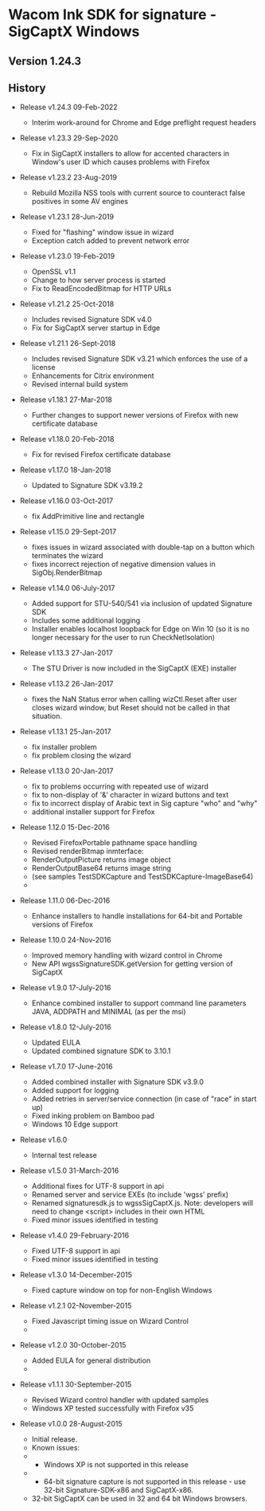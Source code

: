 # Wacom Ink SDK for signature - SigCaptX Windows

## Version 1.24.3

## History

* Release v1.24.3  09-Feb-2022
    * Interim work-around for Chrome and Edge preflight request headers
    
* Release v1.23.3  29-Sep-2020
    * Fix in SigCaptX installers to allow for accented characters in Window's user ID which causes problems with Firefox

*  Release v1.23.2  23-Aug-2019
    * Rebuild Mozilla NSS tools with current source to counteract false positives in some AV engines
    
* Release v1.23.1  28-Jun-2019
    * Fixed for "flashing" window issue in wizard
    * Exception catch added to prevent network error
		
* Release v1.23.0  19-Feb-2019
    * OpenSSL v1.1
    * Change to how server process is started
    * Fix to ReadEncodedBitmap for HTTP URLs

* Release v1.21.2  25-Oct-2018
    * Includes revised Signature SDK v4.0
    * Fix for SigCaptX server startup in Edge

* Release v1.21.1  26-Sept-2018
    * Includes revised Signature SDK v3.21 which enforces the use of a license
    * Enhancements for Citrix environment
    * Revised internal build system

* Release v1.18.1  27-Mar-2018
    * Further changes to support newer versions of Firefox with new certificate database

* Release v1.18.0  20-Feb-2018
    * Fix for revised Firefox certificate database

* Release v1.17.0  18-Jan-2018
    * Updated to Signature SDK v3.19.2

* Release v1.16.0  03-Oct-2017
    * fix AddPrimitive line and rectangle 

* Release v1.15.0  29-Sept-2017
    * fixes issues in wizard associated with double-tap on a button which terminates the wizard
    * fixes incorrect rejection of negative dimension values in SigObj.RenderBitmap

* Release v1.14.0  06-July-2017
    * Added support for STU-540/541 via inclusion of updated Signature SDK
    * Includes some additional logging
    * Installer enables localhost loopback for Edge on Win 10 (so it is no longer necessary for the user to run CheckNetIsolation)

* Release v1.13.3  27-Jan-2017
    * The STU Driver is now included in the SigCaptX (EXE) installer

* Release v1.13.2  26-Jan-2017
    * fixes the NaN Status error when calling wizCtl.Reset after user closes wizard window, but Reset should not be called in that situation.

* Release v1.13.1  25-Jan-2017
    * fix installer problem
    * fix problem closing the wizard

* Release v1.13.0  20-Jan-2017
    * fix to problems occurring with repeated use of wizard
    * fix to non-display of '&amp;' character in wizard buttons and text
    * fix to incorrect display of Arabic text in Sig capture "who" and "why"
    * additional installer support for Firefox

* Release 1.12.0  15-Dec-2016
    * Revised FirefoxPortable pathname space handling
    * Revised renderBitmap inmterface: 
    *   RenderOutputPicture returns image object
    *   RenderOutputBase64 returns image string
    *   (see samples TestSDKCapture and TestSDKCapture-ImageBase64)
    *   

* Release 1.11.0  06-Dec-2016
    * Enhance installers to handle installations for 64-bit and Portable versions of Firefox

* Release 1.10.0  24-Nov-2016
    * Improved memory handling with wizard control in Chrome
    * New API wgssSignatureSDK.getVersion for getting version of SigCaptX 
	
* Release v1.9.0  17-July-2016
    * Enhance combined installer to support command line parameters JAVA, ADDPATH and MINIMAL (as per the msi)
	
* Release v1.8.0  12-July-2016
    * Updated EULA
    * Updated combined signature SDK to 3.10.1

* Release v1.7.0  17-June-2016
    * Added combined installer with Signature SDK v3.9.0
    * Added support for logging
    * Added retries in server/service connection (in case of "race" in start up)
    * Fixed inking problem on Bamboo pad 
    * Windows 10 Edge support

* Release v1.6.0  
    * Internal test release

* Release v1.5.0  31-March-2016
    * Additional fixes for UTF-8 support in api
    * Renamed server and service EXEs (to include 'wgss' prefix)
    * Renamed signaturesdk.js to wgssSigCaptX.js. Note: developers will need to change &lt;script&gt; includes in their own HTML
    * Fixed minor issues identified in testing
  
* Release v1.4.0  29-February-2016
    * Fixed UTF-8 support in api
    * Fixed minor issues identified in testing

* Release v1.3.0  14-December-2015
    * Fixed capture window on top for non-English Windows

* Release v1.2.1  02-November-2015
    * Fixed Javascript timing issue on Wizard Control
    * 
* Release v1.2.0  30-October-2015
    * Added EULA for general distribution
    * 
* Release v1.1.1  30-September-2015
    * Revised Wizard control handler with updated samples
    * Windows XP tested successfully with Firefox v35

* Release v1.0.0  28-August-2015
    * Initial release.
    * Known issues:
    * - Windows XP is not supported in this release
    * - 64-bit signature capture is not supported in this release - use 32-bit Signature-SDK-x86 and SigCaptX-x86.
    *   32-bit SigCaptX can be used in 32 and 64 bit Windows browsers.
